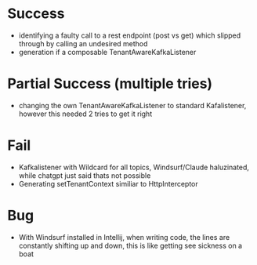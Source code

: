 # Success

- identifying a faulty call to a rest endpoint (post vs get) which slipped through by calling an undesired method
- generation if a composable TenantAwareKafkaListener

# Partial Success (multiple tries)
- changing the own TenantAwareKafkaListener to standard Kafalistener, however this needed 2 tries to get it right

# Fail
- Kafkalistener with Wildcard for all topics, Windsurf/Claude haluzinated, while chatgpt just said thats not possible
- Generating setTenantContext similiar to HttpInterceptor

# Bug
- With Windsurf installed in Intellij, when writing code, the lines are constantly shifting up and down, this is like getting see sickness on a boat

